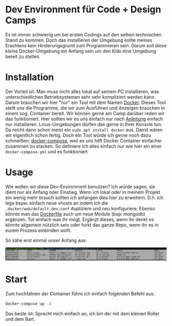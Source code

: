 # Dev Environment für Code + Design Camps

Es ist immer schwierig um bei ersten Codings auf den selben technischen Stand zu kommen. Doch das installieren der Umgebung sollte meines 
Erachtens kein Hinderungsgrund zum Programmieren sein. Darum soll diese kleine Docker-Umgebung ein Anfang sein um 
den Kids eine Umgebung bereit zu stellen.

# Installation

Der Vorteil ist: Man muss nicht alles lokal auf seinem PC installieren, was unterschiedlichen Betriebsystemen sehr sehr
kompliziert werden kann. Darum brauchen wir hier "nur" ein Tool mit dem Namen [Docker](https://www.docker.com/). Dieses Tool
stellt uns die Programme, die wir zum Ausführen und Anzeigen brauchen in einem sog. Container bereit. Wir können gerne am Camp
darüber reden wir das funktioniert. Hier sollten wir es uns einfach nur nach [Anleitung](https://docs.docker.com/install/) einfach nur
installieren. Linux-Umgebungen dürfen das gerne in Ihrer Konsole tun. Da reicht dann schon meist ein `sudo apt install docker` aus.
Damit wären wir eigentlich schon fertig. Doch ein Tool würde ich gerne noch dazu schmeißen: [docker-compose](https://docs.docker.com/compose/install/),
weil es uns hilft Docker Container einfacher zusammen zu stacken. So definiere ich alles einfach nur wie hier ein einer
`docker-compose.yml` und es funktioniert

# Usage

Wie wollen wir diese Dev-Environment benutzen? Ich würde sagen, sie dient nur als Anfang oder Einstieg. Wenn ich lokal oder in meinem Projekt
ein wenig mehr brauch sollten ich anfangen dies hier zu erweitern. D.h. ich lege bspw. einfach neue vhosts an indem ich
die `.docker/web/default.dev.conf` dupliziere und neu konfiguriere. Ebenso könnte man das [Dockerfile](./.docker/php/Dockerfile) auch um
neue Module (bsp: mongodb) ergänzen. Tut einfach was ihr mögt. Ergänzt dieses, wenn ihr denkt es könnte allgemein nützlich sein oder
forkt das ganze Repo, wenn ihr es in eurem Prozess einbinden wollt.

So sähe erst einmal unser Anfang aus:

![First Docker](./docs/images/first_containers.jpg)

# Start

Zum hochfahren der Container führe ich einfach folgenden Befehl aus:
```bash
docker-compose up -d 
```

Das beste ist: Sprecht mich einfach an, ich bin der mit dem kleinen Roller und dem Bart.